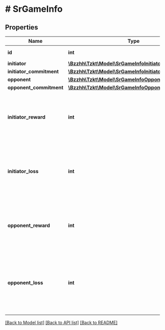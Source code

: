 # # SrGameInfo

## Properties

Name | Type | Description | Notes
------------ | ------------- | ------------- | -------------
**id** | **int** | Internal TzKT id. | [optional]
**initiator** | [**\Bzzhh\Tzkt\Model\SrGameInfoInitiator**](SrGameInfoInitiator.md) |  | [optional]
**initiator_commitment** | [**\Bzzhh\Tzkt\Model\SrGameInfoInitiatorCommitment**](SrGameInfoInitiatorCommitment.md) |  | [optional]
**opponent** | [**\Bzzhh\Tzkt\Model\SrGameInfoOpponent**](SrGameInfoOpponent.md) |  | [optional]
**opponent_commitment** | [**\Bzzhh\Tzkt\Model\SrGameInfoOpponentCommitment**](SrGameInfoOpponentCommitment.md) |  | [optional]
**initiator_reward** | **int** | In case the initiator won, this field will contain the reward amount (in mutez). | [optional]
**initiator_loss** | **int** | In case the initiator lost (including a &#x60;draw&#x60;), this field will contain the loss amount (in mutez). | [optional]
**opponent_reward** | **int** | In case the opponent won, this field will contain the reward amount (in mutez). | [optional]
**opponent_loss** | **int** | In case the opponent lost (including a &#x60;draw&#x60;), this field will contain the loss amount (in mutez). | [optional]

[[Back to Model list]](../../README.md#models) [[Back to API list]](../../README.md#endpoints) [[Back to README]](../../README.md)
